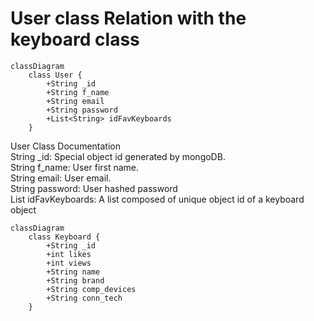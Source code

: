 # User class Relation with the keyboard class
```mermaid
classDiagram
    class User {
        +String _id  
        +String f_name
        +String email
        +String password
        +List<String> idFavKeyboards
    }
```

User Class Documentation <br/>
String _id: Special object id generated by mongoDB. <br/>
String f_name: User first name. <br/>
String email: User email. <br/>
String password: User hashed password <br/>
List<String> idFavKeyboards: A list composed of unique object id of a keyboard object <br/>

```mermaid
classDiagram
    class Keyboard {
        +String _id  
        +int likes
        +int views
        +String name
        +String brand
        +String comp_devices
        +String conn_tech 
    }
```

